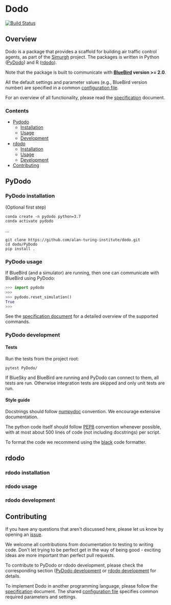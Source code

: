 # Dodo

[![Build Status](https://travis-ci.com/alan-turing-institute/dodo.svg?branch=master)](https://travis-ci.com/alan-turing-institute/dodo)

## Overview

Dodo is a package that provides a scaffold for building air traffic control agents, as part of the [Simurgh](https://github.com/alan-turing-institute/simurgh) project. The packages is written in Python ([PyDodo](#pydodo)) and R ([rdodo](#rdodo)).

Note that the package is built to communicate with **[BlueBird](https://github.com/alan-turing-institute/bluebird) version >= 2.0**.

All the default settings and parameter values (e.g., BlueBird version number) are specified in a common [configuration file](config.yml).

For an overview of all functionality, please read the [specification](Specification.md) document.

### Contents

* [Pydodo](#pydodo)
  * [Installation](#pydodo-installation)
  * [Usage](#pydodo-usage)
  * [Development](#pydodo-development)
* [rdodo](#rdodo)
  * [Installation](#rdodo-installation)
  * [Usage](#rdodo-usage)
  * [Development](#rdodo-development)
* [Contributing](#contributing)

## PyDodo

### PyDodo installation

(Optional first step)

```
conda create -n pydodo python=3.7
conda activate pydodo
```
...
```{bash}
git clone https://github.com/alan-turing-institute/dodo.git
cd dodo/PyDodo
pip install .
```

### PyDodo usage

If BlueBird (and a simulator) are running, then one can communicate with BlueBird using PyDodo:

 ```python
 >>> import pydodo
 >>>
 >>> pydodo.reset_simulation()
 True
 >>>
 ```

See the [specification document](https://github.com/alan-turing-institute/dodo/blob/master/Specification.md) for a detailed overview of the supported commands.

### PyDodo development

#### Tests

Run the tests from the project root:

```
pytest PyDodo/
```

If BlueSky and BlueBird are running and PyDodo can connect to them, all tests are run.
Otherwise integration tests are skipped and only unit tests are run.

#### Style guide

Docstrings should follow [numpydoc](https://numpydoc.readthedocs.io/en/latest/format.html) convention.
We encourage extensive documentation.

The python code itself should follow [PEP8](https://www.python.org/dev/peps/pep-0008/) convention whenever possible, with at most about 500 lines of code (not including docstrings) per script.

To format the code we recommend using the [black](https://black.readthedocs.io/en/stable/) code formatter.

## rdodo

### rdodo installation

### rdodo usage

### rdodo development

## Contributing

If you have any questions that aren't discussed here, please let us know by opening an [issue](https://github.com/alan-turing-institute/dodo/issues).

We welcome all contributions from documentation to testing to writing code. Don't let trying to be perfect get in the way of being good - exciting ideas are more important than perfect pull requests.

To contribute to PyDodo or rdodo development, please check the corresponding section ([PyDodo development](#pydodo-development) or [rdodo development](#rdodo-development) for details.

To implement Dodo in another programming language, please follow the [specification](Specification.md) document. The shared [configuration file](config.yml) specifies common required parameters and settings.
